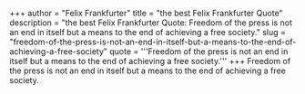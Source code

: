 +++
author = "Felix Frankfurter"
title = "the best Felix Frankfurter Quote"
description = "the best Felix Frankfurter Quote: Freedom of the press is not an end in itself but a means to the end of achieving a free society."
slug = "freedom-of-the-press-is-not-an-end-in-itself-but-a-means-to-the-end-of-achieving-a-free-society"
quote = '''Freedom of the press is not an end in itself but a means to the end of achieving a free society.'''
+++
Freedom of the press is not an end in itself but a means to the end of achieving a free society.

